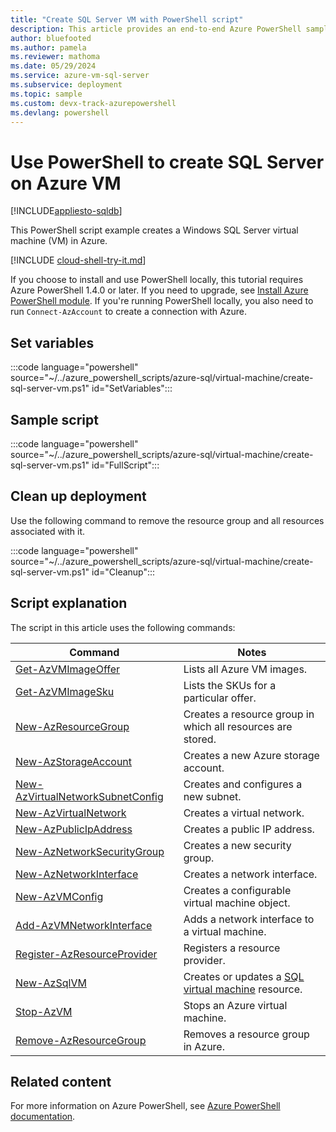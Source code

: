 ```yaml
---
title: "Create SQL Server VM with PowerShell script"
description: This article provides an end-to-end Azure PowerShell sample script to create SQL Server on Azure VMs.
author: bluefooted
ms.author: pamela
ms.reviewer: mathoma
ms.date: 05/29/2024
ms.service: azure-vm-sql-server
ms.subservice: deployment
ms.topic: sample
ms.custom: devx-track-azurepowershell
ms.devlang: powershell
---
```

# Use PowerShell to create SQL Server on Azure VM

[!INCLUDE[appliesto-sqldb](../../includes/appliesto-sqlmi.md)]

This PowerShell script example creates a Windows SQL Server virtual machine (VM) in Azure. 

[!INCLUDE [cloud-shell-try-it.md](../../includes/cloud-shell-try-it.md)]

If you choose to install and use PowerShell locally, this tutorial requires Azure PowerShell 1.4.0 or later. If you need to upgrade, see [Install Azure PowerShell module](/powershell/azure/install-az-ps). If you're running PowerShell locally, you also need to run `Connect-AzAccount` to create a connection with Azure.

## Set variables 

:::code language="powershell" source="~/../azure_powershell_scripts/azure-sql/virtual-machine/create-sql-server-vm.ps1" id="SetVariables":::

## Sample script

:::code language="powershell" source="~/../azure_powershell_scripts/azure-sql/virtual-machine/create-sql-server-vm.ps1" id="FullScript":::

## Clean up deployment

Use the following command to remove the resource group and all resources associated with it.

:::code language="powershell" source="~/../azure_powershell_scripts/azure-sql/virtual-machine/create-sql-server-vm.ps1" id="Cleanup":::

## Script explanation

The script in this article uses the following commands: 

| Command | Notes |
|---|---|
| [Get-AzVMImageOffer](/powershell/module/az.compute/get-azvmimageoffer) | Lists all Azure VM images. | 
| [Get-AzVMImageSku](/powershell/module/az.compute/get-azvmimagesku) | Lists the SKUs for a particular offer. | 
| [New-AzResourceGroup](/powershell/module/az.resources/new-azresourcegroup) | Creates a resource group in which all resources are stored. |
| [New-AzStorageAccount](/powershell/module/az.storage/new-azstorageaccount) | Creates a new Azure storage account. |
| [New-AzVirtualNetworkSubnetConfig](/powershell/module/az.network/new-azvirtualnetworksubnetconfig) | Creates and configures a new subnet. | 
| [New-AzVirtualNetwork](/powershell/module/az.network/new-azvirtualnetwork) | Creates a virtual network. |
| [New-AzPublicIpAddress](/powershell/module/az.network/new-azpublicipaddress) | Creates a public IP address. | 
| [New-AzNetworkSecurityGroup](/powershell/module/az.network/new-aznetworksecuritygroup) | Creates a new security group. | 
| [New-AzNetworkInterface](/powershell/module/az.network/new-aznetworkinterface) | Creates a network interface. | 
| [New-AzVMConfig](/powershell/module/az.compute/new-azvmconfig) | Creates a configurable virtual machine object. |  
| [Add-AzVMNetworkInterface](/powershell/module/az.compute/add-azvmnetworkinterface) | Adds a network interface to a virtual machine. | 
| [Register-AzResourceProvider](/powershell/module/az.resources/register-azresourceprovider) | Registers a resource provider. | 
| [New-AzSqlVM](/powershell/module/az.sqlvirtualmachine/new-azsqlvm) | Creates or updates a [SQL virtual machine](../windows/manage-sql-vm-portal.md) resource. | 
| [Stop-AzVM](/powershell/module/az.compute/stop-azvm) | Stops an Azure virtual machine. | 
| [Remove-AzResourceGroup](/powershell/module/az.resources/remove-azresourcegroup) | Removes a resource group in Azure. | 


## Related content

For more information on Azure PowerShell, see [Azure PowerShell documentation](/powershell/azure/).

